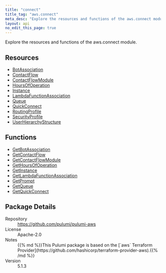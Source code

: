 ```yaml
---
title: "connect"
title_tag: "aws.connect"
meta_desc: "Explore the resources and functions of the aws.connect module."
layout: api
no_edit_this_page: true
---
```


<!-- WARNING: this file was generated by Pulumi Docs Generator. -->
<!-- Do not edit by hand unless you're certain you know what you are doing! -->

Explore the resources and functions of the aws.connect module.

<h2 id="resources">Resources</h2>
<ul class="api">
    <li><a href="botassociation" title="BotAssociation"><span class="api-symbol api-symbol--resource"></span>BotAssociation</a></li>
    <li><a href="contactflow" title="ContactFlow"><span class="api-symbol api-symbol--resource"></span>ContactFlow</a></li>
    <li><a href="contactflowmodule" title="ContactFlowModule"><span class="api-symbol api-symbol--resource"></span>ContactFlowModule</a></li>
    <li><a href="hoursofoperation" title="HoursOfOperation"><span class="api-symbol api-symbol--resource"></span>HoursOfOperation</a></li>
    <li><a href="instance" title="Instance"><span class="api-symbol api-symbol--resource"></span>Instance</a></li>
    <li><a href="lambdafunctionassociation" title="LambdaFunctionAssociation"><span class="api-symbol api-symbol--resource"></span>LambdaFunctionAssociation</a></li>
    <li><a href="queue" title="Queue"><span class="api-symbol api-symbol--resource"></span>Queue</a></li>
    <li><a href="quickconnect" title="QuickConnect"><span class="api-symbol api-symbol--resource"></span>QuickConnect</a></li>
    <li><a href="routingprofile" title="RoutingProfile"><span class="api-symbol api-symbol--resource"></span>RoutingProfile</a></li>
    <li><a href="securityprofile" title="SecurityProfile"><span class="api-symbol api-symbol--resource"></span>SecurityProfile</a></li>
    <li><a href="userhierarchystructure" title="UserHierarchyStructure"><span class="api-symbol api-symbol--resource"></span>UserHierarchyStructure</a></li>
</ul>

<h2 id="functions">Functions</h2>
<ul class="api">
    <li><a href="getbotassociation" title="GetBotAssociation"><span class="api-symbol api-symbol--function"></span>GetBotAssociation</a></li>
    <li><a href="getcontactflow" title="GetContactFlow"><span class="api-symbol api-symbol--function"></span>GetContactFlow</a></li>
    <li><a href="getcontactflowmodule" title="GetContactFlowModule"><span class="api-symbol api-symbol--function"></span>GetContactFlowModule</a></li>
    <li><a href="gethoursofoperation" title="GetHoursOfOperation"><span class="api-symbol api-symbol--function"></span>GetHoursOfOperation</a></li>
    <li><a href="getinstance" title="GetInstance"><span class="api-symbol api-symbol--function"></span>GetInstance</a></li>
    <li><a href="getlambdafunctionassociation" title="GetLambdaFunctionAssociation"><span class="api-symbol api-symbol--function"></span>GetLambdaFunctionAssociation</a></li>
    <li><a href="getprompt" title="GetPrompt"><span class="api-symbol api-symbol--function"></span>GetPrompt</a></li>
    <li><a href="getqueue" title="GetQueue"><span class="api-symbol api-symbol--function"></span>GetQueue</a></li>
    <li><a href="getquickconnect" title="GetQuickConnect"><span class="api-symbol api-symbol--function"></span>GetQuickConnect</a></li>
</ul>

<h2 id="package-details">Package Details</h2>
<dl class="package-details">
	<dt>Repository</dt>
	<dd><a href="https://github.com/pulumi/pulumi-aws">https://github.com/pulumi/pulumi-aws</a></dd>
	<dt>License</dt>
	<dd>Apache-2.0</dd>
	<dt>Notes</dt>
	<dd>{{% md %}}This Pulumi package is based on the [`aws` Terraform Provider](https://github.com/hashicorp/terraform-provider-aws).{{% /md %}}</dd>
	<dt>Version</dt>
	<dd>5.1.3</dd>
</dl>

